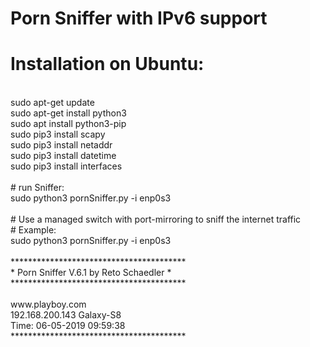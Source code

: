 # Porn Sniffer with IPv6 support<br>
# Installation on Ubuntu:<br>
<br>
sudo apt-get update<br>
sudo apt-get install python3<br>
sudo apt install python3-pip<br>
sudo pip3 install scapy<br>
sudo pip3 install netaddr<br>
sudo pip3 install datetime<br>
sudo pip3 install interfaces<br>
<br>
# run Sniffer:<br>
sudo python3 pornSniffer.py -i enp0s3<br>
<br>
# Use a managed switch with port-mirroring to sniff the internet traffic<br>
# Example:<br>
sudo python3 pornSniffer.py -i enp0s3<br>
<br>
****************************************<br>
* Porn Sniffer V.6.1 by Reto Schaedler *<br>
****************************************<br>
<br>
www.playboy.com<br>
192.168.200.143 Galaxy-S8<br>
Time: 06-05-2019 09:59:38<br>
****************************************<br>
